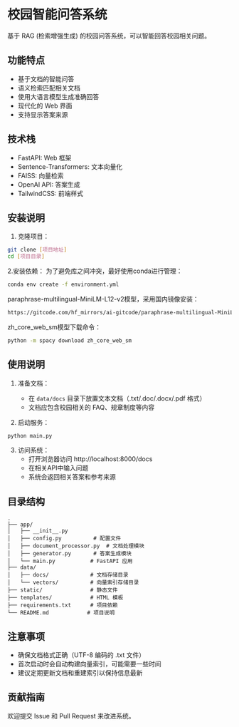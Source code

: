 # 校园智能问答系统

基于 RAG (检索增强生成) 的校园问答系统，可以智能回答校园相关问题。

## 功能特点

- 基于文档的智能问答
- 语义检索匹配相关文档
- 使用大语言模型生成准确回答
- 现代化的 Web 界面
- 支持显示答案来源

## 技术栈

- FastAPI: Web 框架
- Sentence-Transformers: 文本向量化
- FAISS: 向量检索
- OpenAI API: 答案生成
- TailwindCSS: 前端样式

## 安装说明

1. 克隆项目：
```bash
git clone [项目地址]
cd [项目目录]
```


2.安装依赖：
为了避免库之间冲突，最好使用conda进行管理：
```bash
conda env create -f environment.yml
```
paraphrase-multilingual-MiniLM-L12-v2模型，采用国内镜像安装：
```bash
https://gitcode.com/hf_mirrors/ai-gitcode/paraphrase-multilingual-MiniLM-L12-v2
```
zh_core_web_sm模型下载命令：
```bash
python -m spacy download zh_core_web_sm
```

## 使用说明

1. 准备文档：
   - 在 `data/docs` 目录下放置文本文档（.txt/.doc/.docx/.pdf 格式）
   - 文档应包含校园相关的 FAQ、规章制度等内容

2. 启动服务：
```bash
python main.py
```

3. 访问系统：
   - 打开浏览器访问 http://localhost:8000/docs
   - 在相关API中输入问题
   - 系统会返回相关答案和参考来源

## 目录结构

```
.
├── app/
│   ├── __init__.py
│   ├── config.py          # 配置文件
│   ├── document_processor.py  # 文档处理模块
│   ├── generator.py       # 答案生成模块
│   └── main.py           # FastAPI 应用
├── data/
│   ├── docs/             # 文档存储目录
│   └── vectors/          # 向量索引存储目录
├── static/               # 静态文件
├── templates/            # HTML 模板
├── requirements.txt      # 项目依赖
└── README.md            # 项目说明
```

## 注意事项
- 确保文档格式正确（UTF-8 编码的 .txt 文件）
- 首次启动时会自动构建向量索引，可能需要一些时间
- 建议定期更新文档和重建索引以保持信息最新

## 贡献指南
欢迎提交 Issue 和 Pull Request 来改进系统。

